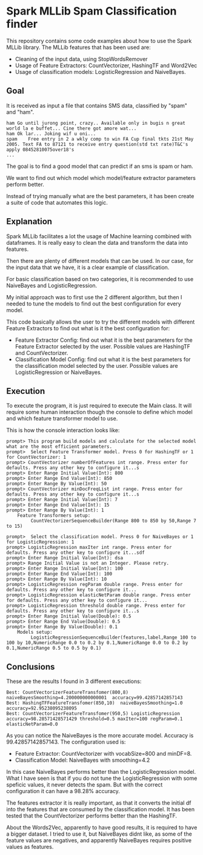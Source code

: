 # Spark MLLib Spam Classification finder
This repository contains some code examples about how to use the Spark MLLib library. The MLLib features that has been used are:
* Cleaning of the input data, using StopWordsRemover
* Usage of Feature Extractors: CountVectorizer, HashingTF and Word2Vec
* Usage of classification models: LogisticRegression and NaiveBayes.

## Goal
It is received as input a file that contains SMS data, classified by "spam" and "ham".

```
ham	Go until jurong point, crazy.. Available only in bugis n great world la e buffet... Cine there got amore wat...
ham	Ok lar... Joking wif u oni...
spam	Free entry in 2 a wkly comp to win FA Cup final tkts 21st May 2005. Text FA to 87121 to receive entry question(std txt rate)T&C's apply 08452810075over18's
...
```

The goal is to find a good model that can predict if an sms is spam or ham.

We want to find out which model which model/feature extractor parameters perform better.

Instead of trying manually what are the best parameters, it has been create a suite of code that automates this logic.

## Explanation
Spark MLLib facilitates a lot the usage of Machine learning combined with dataframes. It is really easy to clean the data and transform the data into features.

Then there are plenty of different models that can be used. In our case, for the input data that we have, it is a clear example of classification.

For basic classification based on two categories, it is recommended to use NaiveBayes and LogisticRegression.

My initial approach was to first use the 2 different algorithm, but then I needed to tune the models to find out the best configuration for every model.

This code basically allows the user to try the different models with different Feature Extractors to find out what is it the best configuration for:
* Feature Extractor Config: find out what it is the best parameters for the Feature Extractor selected by the user. Possible values are HashingTF and CountVectorizer.
* Classification Model Config: find out what it is the best parameters for the classification model selected by the user. Possible values are LogisticRegression or NaiveBayes.

## Execution
To execute the program, it is just required to execute the Main class. It will require some human interaction though the console to define which model and which feature transformer model to use.

This is how the console interaction looks like:

```
prompt> This program build models and calculate for the selected model what are the most efficient parameters.
prompt>  Select Feature Transformer model. Press 0 for HashingTF or 1 for CountVectorizer: 1
prompt> CountVectorizer numberOfFeatures int range. Press enter for defaults. Press any other key to configure it...s
prompt> Enter Range Initial Value(Int): 800
prompt> Enter Range End Value(Int): 850
prompt> Enter Range By Value(Int): 50
prompt> CountVectorizer minDocFreqList int range. Press enter for defaults. Press any other key to configure it...s
prompt> Enter Range Initial Value(Int): 7
prompt> Enter Range End Value(Int): 15
prompt> Enter Range By Value(Int): 1
	Feature Transformers setup:
		 CountVectorizerSequenceBuilder(Range 800 to 850 by 50,Range 7 to 15)

prompt>  Select the classification model. Press 0 for NaiveBayes or 1 for LogisticRegression: 1
prompt> LogisticRegression maxIter int range. Press enter for defaults. Press any other key to configure it...sdf
prompt> Enter Range Initial Value(Int): dsa
prompt> Range Initial Value is not an Integer. Please retry.
prompt> Enter Range Initial Value(Int): 100
prompt> Enter Range End Value(Int): 100
prompt> Enter Range By Value(Int): 10
prompt> LogisticRegression regParam double range. Press enter for defaults. Press any other key to configure it...
prompt> LogisticRegression elasticNetParam double range. Press enter for defaults. Press any other key to configure it...
prompt> LogisticRegression threshold double range. Press enter for defaults. Press any other key to configure it...s
prompt> Enter Range Initial Value(Double): 0.5
prompt> Enter Range End Value(Double): 0.5
prompt> Enter Range By Value(Double): 0.1
	Models setup:
		 LogisticRegressionSequenceBuilder(features,label,Range 100 to 100 by 10,NumericRange 0.0 to 0.2 by 0.1,NumericRange 0.0 to 0.2 by 0.1,NumericRange 0.5 to 0.5 by 0.1)
```


## Conclusions
These are the results I found in 3 different executions:
```
Best: CountVectorizerFeatureTransfomer(800,8)  naiveBayesSmoothing=4.200000000000001  accuracy=99.42857142857143
Best: HashingTFFeatureTransfomer(850,10)  naiveBayesSmoothing=1.0  accuracy=92.95238095238095
Best: CountVectorizerFeatureTransfomer(950,5) LogisticRegression accuracy=98.28571428571429 threshold=0.5 maxIter=100 regParam=0.1  elasticNetParam=0.0
```
As you can notice the NaiveBayes is the more accurate model. Accuracy is 99.42857142857143. The configuration used is:

* Feature Extractor: CountVectorizer with vocabSize=800 and minDF=8.
* Classification Model: NaiveBayes with smoothing=4.2

In this case NaiveBayes performs better than the LogisticRegression model. What I have seen is that if you do not tune the LogisticRegression with some speficic values, it never detects the spam. But with the correct configuration it can have a 98.28% accuracy.

The features extractor it is really important, as that it converts the initial df into the features that are consumed by the classification model. It has been tested that the CountVectorizer performs better than the HashingTF.

About the Words2Vec, apparently to have good results, it is required to have a bigger dataset. I tried to use it, but NaiveBayes didnt like, as some of the feature values are negatives, and apparently NaiveBayes requires positive values as features.

